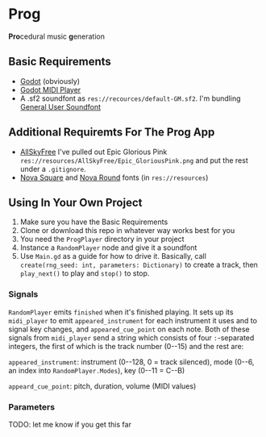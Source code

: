 # Prog
**Pro**cedural music **g**eneration

## Basic Requirements

 * [Godot](https://godotengine.org/) (obviously)
 * [Godot MIDI Player](https://godotengine.org/asset-library/asset/240)
 * A .sf2 soundfont as `res://recources/default-GM.sf2`. I'm bundling [General User Soundfont](http://www.schristiancollins.com/generaluser.php)

## Additional Requiremts For The Prog App

 * [AllSkyFree](https://godotengine.org/asset-library/asset/579) I've pulled out Epic Glorious Pink `res://resources/AllSkyFree/Epic_GloriousPink.png` and put the rest under a `.gitignore`.
 * [Nova Square](https://fonts.google.com/specimen/Nova+Square) and [Nova Round](https://fonts.google.com/specimen/Nova+Round) fonts (in `res://resources`)

## Using In Your Own Project

 1. Make sure you have the Basic Requirements
 2. Clone or download this repo in whatever way works best for you
 3. You need the `ProgPlayer` directory in your project
 4. Instance a `RandomPlayer` node and give it a soundfont
 5. Use `Main.gd` as a guide for how to drive it. Basically, call `create(rng_seed: int, parameters: Dictionary)` to create a track, then `play_next()` to play and `stop()` to stop.

### Signals

`RandomPlayer` emits `finished` when it's finished playing. It sets up its `midi_player` to emit `appeared_instrument` for each instrument it uses and to signal key changes, and `appeared_cue_point` on each note. Both of these signals from `midi_player` send a string which consists of four `:`-separated integers, the first of which is the track number (0--15) and the rest are:

`appeared_instrument`: instrument (0--128, 0 = track silenced), mode (0--6, an index into `RandomPlayer.Modes`), key (0--11 = C--B)

`appeard_cue_point`: pitch, duration, volume (MIDI values)

### Parameters

TODO: let me know if you get this far

